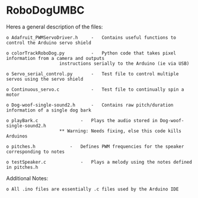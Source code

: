 # RoboDogUMBC
 Heres a general description of the files:
 
	o Adafruit_PWMServoDriver.h		-   Contains useful functions to control the Arduino servo shield
	
	o colorTrackRoboDog.py			-   Python code that takes pixel information from a camera and outputs
						instructions serially to the Arduino (ie via USB)
									  
	o Servo_serial_control.py		-   Test file to control multiple servos using the servo shield
	
	o Continuous_servo.c			-   Test file to continually spin a motor
	
	o Dog-woof-single-sound2.h		-   Contains raw pitch/duration information of a single dog bark
	
	o playBark.c 				-   Plays the audio stored in Dog-woof-single-sound2.h 
						** Warning: Needs fixing, else this code kills Arduinos
									  
	o pitches.h				-   Defines PWM frequencies for the speaker corresponding to notes
	
	o testSpeaker.c				-   Plays a melody using the notes defined in pitches.h
    
Additional Notes:

	o All .ino files are essentially .c files used by the Arduino IDE
